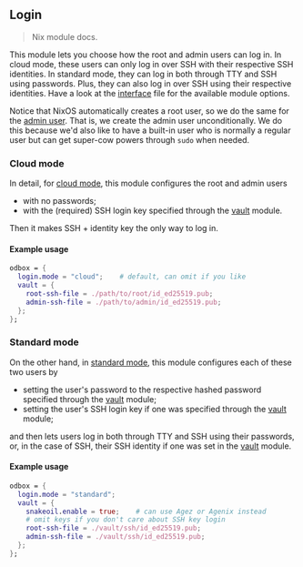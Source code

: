 Login
-----
> Nix module docs.

This module lets you choose how the root and admin users can log
in. In cloud mode, these users can only log in over SSH with their
respective SSH identities. In standard mode, they can log in both
through TTY and SSH using passwords. Plus, they can also log in
over SSH using their respective identities. Have a look at the
[interface][iface] file for the available module options.

Notice that NixOS automatically creates a root user, so we do the
same for the [admin user][builtin]. That is, we create the admin
user unconditionally. We do this because we'd also like to have a
built-in user who is normally a regular user but can get super-cow
powers through `sudo` when needed.


### Cloud mode

In detail, for [cloud mode][cloud], this module configures the root
and admin users
- with no passwords;
- with the (required) SSH login key specified through the
  [vault][vault] module.

Then it makes SSH + identity key the only way to log in.

#### Example usage

```nix
odbox = {
  login.mode = "cloud";    # default, can omit if you like
  vault = {
    root-ssh-file = ./path/to/root/id_ed25519.pub;
    admin-ssh-file = ./path/to/admin/id_ed25519.pub;
  };
};
```


### Standard mode

On the other hand, in [standard mode][standard], this module configures
each of these two users by
- setting the user's password to the respective hashed password
  specified through the [vault][vault] module;
- setting the user's SSH login key if one was specified through
  the [vault][vault] module;

and then lets users log in both through TTY and SSH using their
passwords, or, in the case of SSH, their SSH identity if one was
set in the [vault][vault] module.

#### Example usage

```nix
odbox = {
  login.mode = "standard";
  vault = {
    snakeoil.enable = true;    # can use Agez or Agenix instead
    # omit keys if you don't care about SSH key login
    root-ssh-file = ./vault/ssh/id_ed25519.pub;
    admin-ssh-file = ./vault/ssh/id_ed25519.pub;
  };
};
```




[builtin]: ./builtin-users.nix
[cloud]: ./cloud.nix
[iface]: ./interface.nix
[standard]: ./standard.nix
[vault]: ../vault/docs.md
